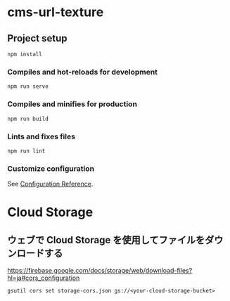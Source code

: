 # cms-url-texture

## Project setup
```
npm install
```

### Compiles and hot-reloads for development
```
npm run serve
```

### Compiles and minifies for production
```
npm run build
```

### Lints and fixes files
```
npm run lint
```

### Customize configuration
See [Configuration Reference](https://cli.vuejs.org/config/).


# Cloud Storage

## ウェブで Cloud Storage を使用してファイルをダウンロードする

https://firebase.google.com/docs/storage/web/download-files?hl=ja#cors_configuration

```
gsutil cors set storage-cors.json gs://<your-cloud-storage-bucket>
```

